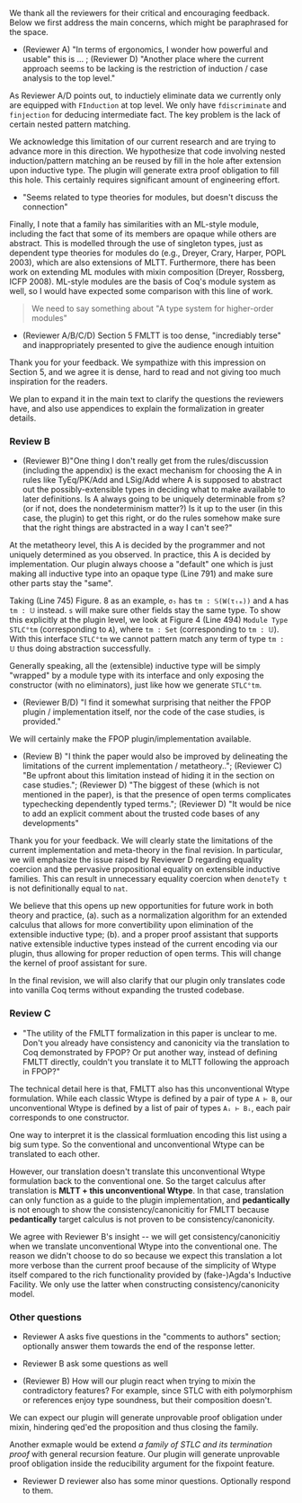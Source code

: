 We thank all the reviewers for their critical and encouraging feedback.
Below we first address the main concerns, which might be paraphrased for the space.

* (Reviewer A) "In terms of ergonomics, I wonder how powerful and usable" this is ... ; (Reviewer D) "Another place where the current approach seems to be lacking is the restriction of induction / case analysis to the top level."


As Reviewer A/D points out, to inductiely eliminate data we currently only are equipped with `FInduction` at top level. We only have `fdiscriminate` and `finjection` for deducing intermediate fact. The key problem is the lack of certain nested pattern matching.

<!-- The idea is 
    fill in the new hole once pattern matching needs to extend the clauses
    lifting nested induction to top level is not necessary
 -->

We acknowledge this limitation of our current research and are trying to advance more in this direction. We hypothesize that code involving nested induction/pattern matching an be reused by fill in the hole after extension upon inductive type. The plugin will generate extra proof obligation to fill this hole. This certainly requires significant amount of engineering effort.



* "Seems related to type theories for modules, but doesn't discuss the connection"
  
Finally, I note that a family has similarities with an ML-style module,
including the fact that some of its members are opaque while others are
abstract. This is modelled through the use of singleton types, just as
dependent type theories for modules do (e.g., Dreyer, Crary, Harper, POPL
2003), which are also extensions of MLTT. Furthermore, there has been work on
extending ML modules with mixin composition (Dreyer, Rossberg, ICFP 2008).
ML-style modules are the basis of Coq's module system as well, so I would have
expected some comparison with this line of work.

  > We need to say something about "A type system for higher-order modules"



* (Reviewer A/B/C/D) Section 5 FMLTT is too dense, "incrediably terse" and inappropriately presented to give the audience enough intuition  



Thank you for your feedback. 
We sympathize with this impression on Section 5, and we agree it is dense, hard to read and not giving too much inspiration for the readers.

We plan to expand it in the main text to clarify the questions the reviewers have, and also use appendices to explain the formalization in greater details. 





### Review B

* (Reviewer B)"One thing I don't really get from the rules/discussion (including the
  appendix) is the exact mechanism for choosing the A in rules like TyEq/PK/Add
  and LSig/Add where A is supposed to abstract out the possibly-extensible types
  in deciding what to make available to later definitions. Is A always going to
  be uniquely determinable from s? (or if not, does the nondeterminism matter?)
  Is it up to the user (in this case, the plugin) to get this right, or do the
  rules somehow make sure that the right things are abstracted in a way I can't
  see?"

At the metatheory level, this A is decided by the programmer and not uniquely determined as you observed. 
In practice, this A is decided by implementation. Our plugin always choose a "default" one which is just making all inductive type into an opaque type (Line 791) and make sure other parts stay the "same".

Taking (Line 745) Figure. 8 as an example, `σ₅` has `tm : 𝕊(W(τₜₘ))` and `A` has `tm : 𝕌` instead. `s` will make sure other fields stay the same type. To show this explicitly at the plugin level, we look at Figure 4 (Line 494) `Module Type STLC°tm` (corresponding to `A`), where `tm : Set` (corresponding to `tm : 𝕌`). With this interface `STLC°tm` we cannot pattern match any term of type `tm : 𝕌` thus doing abstraction successfully.

Generally speaking, all the (extensible) inductive type will be simply "wrapped" by a module type with its interface and only exposing the constructor (with no eliminators), just like how we generate `STLC°tm`.


* (Reviewer B/D) "I find it somewhat surprising that neither the FPOP plugin / implementation
  itself, nor the code of the case studies, is provided."

We will certainly make the FPOP plugin/implementation available.

* (Review B) "I think the paper would also be improved by delineating the limitations of the
  current implementation / metatheory.."; (Reviewer C) "Be upfront about this limitation instead of hiding it in the section on case studies."; (Reviewer D) "The biggest of these (which is not mentioned in the paper), is that the presence of open terms complicates typechecking dependently typed terms."; (Reviewer D) "It would be nice to add an explicit comment about the trusted code bases of any developments"

Thank you for your feedback. We will clearly state the limitations of the current implementation and meta-theory in the final revision. In particular, we will emphasize the issue raised by Reviewer D regarding equality coercion and the pervasive propositional equality on extensible inductive families. This can result in unnecessary equality coercion when `denoteTy t` is not definitionally equal to `nat`.

We believe that this opens up new opportunities for future work in both theory and practice,
(a). such as a normalization algorithm for an extended calculus that allows for more convertibility upon elimination of the extensible inductive type; 
(b). and a proper proof assistant that supports native extensible inductive types instead of the current encoding via our plugin, thus allowing for proper reduction of open terms. This will change the kernel of proof assistant for sure. 

In the final revision, we will also clarify that our plugin only translates code into vanilla Coq terms without expanding the trusted codebase.


### Review C

* "The utility of the FMLTT formalization in this paper is unclear to me. Don't
  you already have consistency and canonicity via the translation to Coq
  demonstrated by FPOP? Or put another way, instead of defining FMLTT directly,
  couldn't you translate it to MLTT following the approach in FPOP?"

The technical detail here is that, FMLTT also has this unconventional Wtype formulation. While each classic Wtype is defined by a pair of type `A ⊢ B`, our unconventional Wtype is defined by a list of pair of types `Aᵢ ⊢ Bᵢ`, each pair corresponds to one constructor. 

One way to interpret it is the classical formluation encoding this list using a big sum type. So the conventional and unconventional Wtype can be translated to each other. 

However, our translation doesn't translate this unconventional Wtype formulation back to the conventional one. So the target calculus after translation is **MLTT + this unconventional Wtype**. In that case, translation can only function as a guide to the plugin implementation, and **pedantically** is not enough to show the consistency/canonicitiy for FMLTT because **pedantically** target calculus is not proven to be consistency/canonicity.

We agree with Reviewer B's insight -- we will get consistency/canonicitiy when we translate unconventional Wtype into the conventional one. The reason we didn't choose to do so because we expect this translation a lot more verbose than the current proof because of the simplicity of Wtype itself compared to the rich functionality provided by (fake-)Agda's Inductive Facility. We only use the latter when constructing consistency/canonicity model.



### Other questions



* Reviewer A asks five questions in the "comments to authors" section;
  optionally answer them towards the end of the response letter.

* Reviewer B ask some questions as well

* (Reviewer B) How will our plugin react when trying to mixin the contradictory features? For example, since STLC with eith polymorphism or references enjoy type soundness, but their composition doesn't. 

We can expect our plugin will generate unprovable proof obligation under mixin, hindering qed'ed the proposition and thus closing the family.

Another exmaple would be extend *a family of STLC and its termination proof* with general recursion feature. Our plugin will generate unprovable proof obligation inside the reducibility argument for the fixpoint feature.  

 * Reviewer D reviewer also has some minor questions. Optionally respond to them.